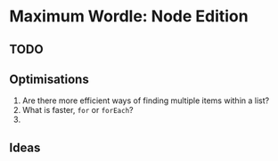 # Maximum Wordle: Node Edition

## TODO

## Optimisations
1) Are there more efficient ways of finding multiple items within a list?
2) What is faster, `for` or `forEach`?
3) 

## Ideas